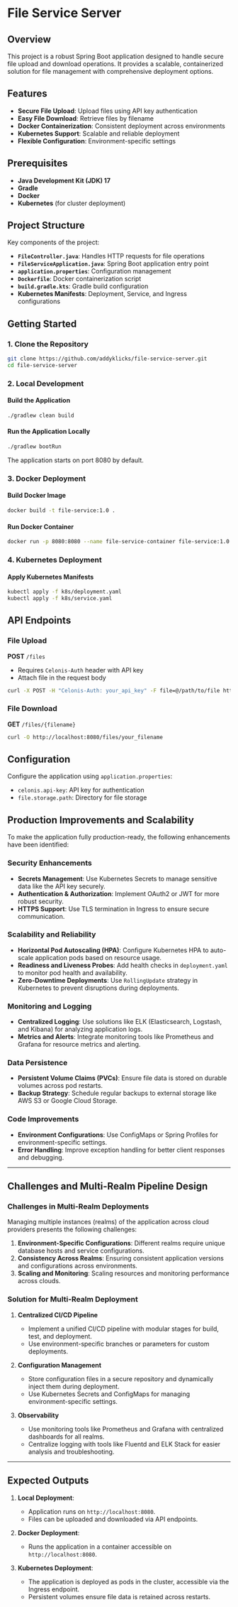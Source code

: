 # File Service Server

## Overview

This project is a robust Spring Boot application designed to handle secure file upload and download operations. It provides a scalable, containerized solution for file management with comprehensive deployment options.

## Features

- **Secure File Upload**: Upload files using API key authentication
- **Easy File Download**: Retrieve files by filename
- **Docker Containerization**: Consistent deployment across environments
- **Kubernetes Support**: Scalable and reliable deployment
- **Flexible Configuration**: Environment-specific settings

## Prerequisites

- **Java Development Kit (JDK) 17**
- **Gradle**
- **Docker**
- **Kubernetes** (for cluster deployment)

## Project Structure

Key components of the project:

- **`FileController.java`**: Handles HTTP requests for file operations
- **`FileServiceApplication.java`**: Spring Boot application entry point
- **`application.properties`**: Configuration management
- **`Dockerfile`**: Docker containerization script
- **`build.gradle.kts`**: Gradle build configuration
- **Kubernetes Manifests**: Deployment, Service, and Ingress configurations

## Getting Started

### 1. Clone the Repository

```bash
git clone https://github.com/addyklicks/file-service-server.git
cd file-service-server
```

### 2. Local Development

#### Build the Application

```bash
./gradlew clean build
```

#### Run the Application Locally

```bash
./gradlew bootRun
```

The application starts on port 8080 by default.

### 3. Docker Deployment

#### Build Docker Image

```bash
docker build -t file-service:1.0 .
```

#### Run Docker Container

```bash
docker run -p 8080:8080 --name file-service-container file-service:1.0
```

### 4. Kubernetes Deployment

#### Apply Kubernetes Manifests

```bash
kubectl apply -f k8s/deployment.yaml
kubectl apply -f k8s/service.yaml
```

## API Endpoints

### File Upload

**POST** `/files`
- Requires `Celonis-Auth` header with API key
- Attach file in the request body

```bash
curl -X POST -H "Celonis-Auth: your_api_key" -F file=@/path/to/file http://localhost:8080/files
```

### File Download

**GET** `/files/{filename}`

```bash
curl -O http://localhost:8080/files/your_filename
```

## Configuration

Configure the application using `application.properties`:

- `celonis.api-key`: API key for authentication
- `file.storage.path`: Directory for file storage

## Production Improvements and Scalability

To make the application fully production-ready, the following enhancements have been identified:

### Security Enhancements
- **Secrets Management**: Use Kubernetes Secrets to manage sensitive data like the API key securely.
- **Authentication & Authorization**: Implement OAuth2 or JWT for more robust security.
- **HTTPS Support**: Use TLS termination in Ingress to ensure secure communication.

### Scalability and Reliability
- **Horizontal Pod Autoscaling (HPA)**: Configure Kubernetes HPA to auto-scale application pods based on resource usage.
- **Readiness and Liveness Probes**: Add health checks in `deployment.yaml` to monitor pod health and availability.
- **Zero-Downtime Deployments**: Use `RollingUpdate` strategy in Kubernetes to prevent disruptions during deployments.

### Monitoring and Logging
- **Centralized Logging**: Use solutions like ELK (Elasticsearch, Logstash, and Kibana) for analyzing application logs.
- **Metrics and Alerts**: Integrate monitoring tools like Prometheus and Grafana for resource metrics and alerting.

### Data Persistence
- **Persistent Volume Claims (PVCs)**: Ensure file data is stored on durable volumes across pod restarts.
- **Backup Strategy**: Schedule regular backups to external storage like AWS S3 or Google Cloud Storage.

### Code Improvements
- **Environment Configurations**: Use ConfigMaps or Spring Profiles for environment-specific settings.
- **Error Handling**: Improve exception handling for better client responses and debugging.

---

## Challenges and Multi-Realm Pipeline Design

### Challenges in Multi-Realm Deployments
Managing multiple instances (realms) of the application across cloud providers presents the following challenges:

1. **Environment-Specific Configurations**: Different realms require unique database hosts and service configurations.
2. **Consistency Across Realms**: Ensuring consistent application versions and configurations across environments.
3. **Scaling and Monitoring**: Scaling resources and monitoring performance across clouds.

### Solution for Multi-Realm Deployment

1. **Centralized CI/CD Pipeline**
   - Implement a unified CI/CD pipeline with modular stages for build, test, and deployment.
   - Use environment-specific branches or parameters for custom deployments.

2. **Configuration Management**
   - Store configuration files in a secure repository and dynamically inject them during deployment.
   - Use Kubernetes Secrets and ConfigMaps for managing environment-specific settings.

3. **Observability**
   - Use monitoring tools like Prometheus and Grafana with centralized dashboards for all realms.
   - Centralize logging with tools like Fluentd and ELK Stack for easier analysis and troubleshooting.

---

## Expected Outputs

1. **Local Deployment**:
   - Application runs on `http://localhost:8080`.
   - Files can be uploaded and downloaded via API endpoints.

2. **Docker Deployment**:
   - Runs the application in a container accessible on `http://localhost:8080`.

3. **Kubernetes Deployment**:
   - The application is deployed as pods in the cluster, accessible via the Ingress endpoint.
   - Persistent volumes ensure file data is retained across restarts.
